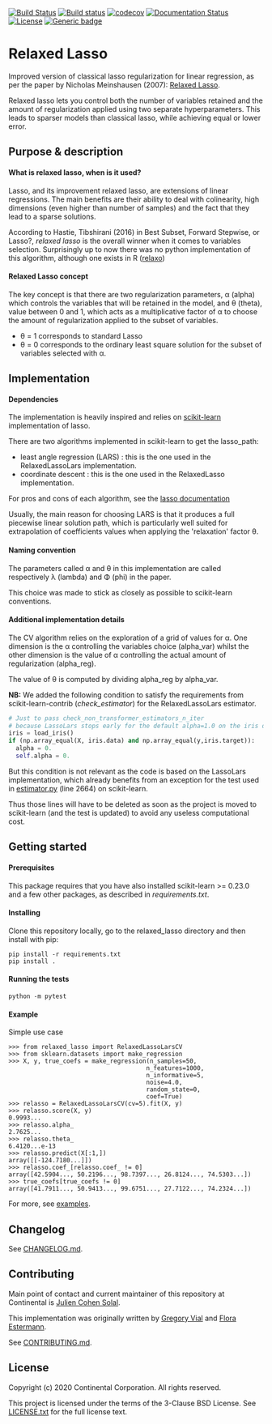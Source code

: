 [![Build Status](https://travis-ci.org/continental/RelaxedLasso.svg?branch=master)](https://travis-ci.org/continental/RelaxedLasso)
[![Build status](https://ci.appveyor.com/api/projects/status/e89746ua2p8wpe90?svg=true)](https://ci.appveyor.com/project/Flop-py/relaxedlasso)
[![codecov](https://codecov.io/gh/continental/RelaxedLasso/branch/master/graph/badge.svg)](https://codecov.io/gh/continental/RelaxedLasso)
[![Documentation Status](https://readthedocs.org/projects/relaxedlasso/badge/?version=latest)](https://relaxedlasso.readthedocs.io/en/latest/?badge=latest)
[![License](https://img.shields.io/badge/License-BSD%203--Clause-blue.svg)](https://opensource.org/licenses/BSD-3-Clause)
[![Generic badge](https://img.shields.io/badge/Version-1.0.0-orange.svg)](CHANGELOG.md)

# Relaxed Lasso

Improved version of classical lasso regularization for linear regression, as
per the paper by Nicholas Meinshausen (2007): [Relaxed Lasso](https://stat.ethz.ch/~nicolai/relaxo.pdf).

Relaxed lasso lets you control both the number of variables retained and the 
amount of regularization applied using two separate hyperparameters. This 
leads to sparser models than classical lasso, while achieving equal or lower
error.

## Purpose & description

#### What is relaxed lasso, when is it used?

Lasso, and its improvement relaxed lasso, are extensions of linear regressions.
The main benefits are their ability to deal with colinearity, high dimensions
(even higher than number of samples) and the fact that they lead to a sparse
solutions.

According to Hastie, Tibshirani (2016) in Best Subset, Forward Stepwise, or
Lasso?, _relaxed lasso_ is the overall winner when it comes to variables
selection. Surprisingly up to now there was no python implementation of this
algorithm, although one exists in R
([relaxo](https://cran.r-project.org/web/packages/relaxo/index.html))

#### Relaxed Lasso concept

The key concept is that there are two regularization parameters, α (alpha) which
controls the variables that will be retained in the model, and θ (theta), value
between 0 and 1, which acts as a multiplicative factor of α to choose the
amount of regularization applied to the subset of variables.
* θ = 1 corresponds to standard Lasso
* θ = 0 corresponds to the ordinary least square solution for the subset of
variables selected with α.

## Implementation

#### Dependencies
The implementation is heavily inspired and relies on [scikit-learn](http://scikit-learn.org/)
implementation of lasso.

There are two algorithms implemented in scikit-learn to get the lasso_path:
* least angle regression (LARS) : this is the one used in the RelaxedLassoLars implementation.
* coordinate descent : this is the one used in the RelaxedLasso implementation.

For pros and cons of each algorithm, see the [lasso documentation](https://scikit-learn.org/stable/modules/linear_model.html#least-angle-regression)

Usually, the main reason for choosing LARS is that it produces a full piecewise linear
solution path, which is particularly well suited for extrapolation of
coefficients values when applying the 'relaxation' factor θ.

#### Naming convention
The parameters called α and θ in this implementation are called
respectively λ (lambda) and Φ (phi) in the paper.

This choice was made to stick as closely as possible to scikit-learn
conventions.

#### Additional implementation details
The CV algorithm relies on the exploration of a grid of
values for α. One dimension is the α controlling the variables choice
(alpha_var) whilst the other dimension is the value of α controlling
the actual amount of regularization (alpha_reg).

The value of θ is computed by dividing alpha_reg by alpha_var.

__NB:__ We added the following condition to satisfy the requirements from
        scikit-learn-contrib (_check_estimator_) for the RelaxedLassoLars
        estimator.

```python
# Just to pass check_non_transformer_estimators_n_iter
# because LassoLars stops early for the default alpha=1.0 on the iris dataset.
iris = load_iris()
if (np.array_equal(X, iris.data) and np.array_equal(y,iris.target)):
  alpha = 0.
  self.alpha = 0.
```

But this condition is not relevant as the code is based on the LassoLars
implementation, which already benefits from an exception for the test used in
[estimator.py](https://github.com/scikit-learn/scikit-learn/blob/master/sklearn/utils/estimator_checks.py)
(line 2664) on scikit-learn.

Thus those lines will have to be deleted as soon as the project is moved to scikit-learn
(and the test is updated) to avoid any useless computational cost.

## Getting started
#### Prerequisites

This package requires that you have also installed scikit-learn >= 0.23.0 and a few other
packages, as described in _requirements.txt_.

#### Installing

Clone this repository locally, go to the relaxed_lasso directory and then
install with pip:

```
pip install -r requirements.txt
pip install .
```

#### Running the tests

```
python -m pytest
```

#### Example

Simple use case
```
>>> from relaxed_lasso import RelaxedLassoLarsCV
>>> from sklearn.datasets import make_regression
>>> X, y, true_coefs = make_regression(n_samples=50,
                                      n_features=1000,
                                      n_informative=5,
                                      noise=4.0,
                                      random_state=0,
                                      coef=True)
>>> relasso = RelaxedLassoLarsCV(cv=5).fit(X, y)
>>> relasso.score(X, y)
0.9993...
>>> relasso.alpha_
2.7625...
>>> relasso.theta_
6.4120...e-13
>>> relasso.predict(X[:1,])
array([[-124.7180...]])
>>> relasso.coef_[relasso.coef_ != 0]
array([42.5904..., 50.2196..., 98.7397..., 26.8124..., 74.5303...])
>>> true_coefs[true_coefs != 0]
array([41.7911..., 50.9413..., 99.6751..., 27.7122..., 74.2324...])
```
For more, see [examples](./examples).

## Changelog
See [CHANGELOG.md](./CHANGELOG.md).

## Contributing
Main point of contact and current maintainer of this repository at Continental is [Julien Cohen Solal](https://github.com/juliencohensolal).

This implementation was originally written by 
[Gregory Vial](https://github.com/GregVial)
and [Flora Estermann](https://github.com/FloWPs).

See [CONTRIBUTING.md](./CONTRIBUTING.md). 

## License
Copyright (c) 2020 Continental Corporation. All rights reserved.

This project is licensed under the terms of the 3-Clause BSD License.
See [LICENSE.txt](./LICENSE.txt) for the full license text.
